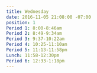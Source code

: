 ```yaml
---
title: Wednesday
date: 2016-11-05 21:08:00 -07:00
position: 1
Period 1: 8:00-8:46am
Period 2: 8:49-9:34am
Period 3: 9:37-10:22am
Period 4: 10:25-11:10am
Period 5: 11:13-11:58pm
Lunch: 11:58-12:30pm
Period 6: 12:33-1:18pm
---
```


